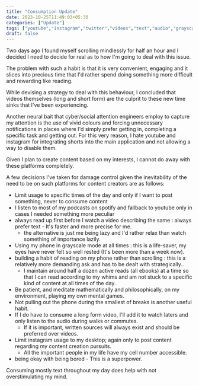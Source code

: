 ```yaml
---
title: "Consumption Update"
date: 2023-10-25T11:49:03+05:30
categories: ["Update"]
tags: ["youtube","instagram","twitter","videos","text","audio","grayscale"]
draft: false
---
```


Two days ago I found myself scrolling mindlessly for half an hour and
I decided I need to decide for real as to how I'm going to deal with
this issue.  

The problem with such a habit is that it is very convenient, engaging
and it slices into precious time that I'd rather spend doing something
more difficult and rewarding like reading.  

While devising a strategy to deal with this behaviour, I concluded
that videos themselves (long and short form) are the culprit to these
new time sinks that I've been experiencing.  

Another neural bait that cyber/social attention engineers employ to
capture my attention is the use of vivid colours and forcing
unnecessary notifications in places where I'd simply prefer getting
in, completing a specific task and getting out. For this very reason, I hate youtube and instagram for integrating shorts into the main application and not
allowing a way to disable them.  

Given I plan to create content based on my interests, I cannot do away
with these platforms completely.  

A few decisions I've taken for damage control given the inevitability
of the need to be on such platforms for content creators are as
follows:
 - Limit usage to specific times of the day and only if I want to post
   something, never to consume content 
 - I listen to most of my podcasts on spotify and fallback to youtube
   only in cases I needed something more peculiar  
 - always read up first before I watch a video describing the same :
   always prefer text - It's faster and more precise for me.  
   - the alternative is just me being lazy and I'd rather relax than 
     watch something of importance lazily. 
 - Using my phone in grayscale mode at all times : this is a 
   life-saver, my eyes have never felt so well rested (It's been more 
   than a week now). 
 - building a habit of reading on my phone rather than scrolling :
   this is a relatively more demanding ask and has to be dealt with 
   strategically.. 
   - I maintain around half a dozen active reads (all ebooks) at a 
     time so that I can read according to my whims and am not stuck to 
     a specific kind of content at all times of the day. 
 - Be patient, and meditate mathematically and philosophically, 
   on my environment, playing my own mental games.  
 - Not pulling out the phone during the smallest of breaks is another 
   useful habit.  
 - If I do have to consume a long form video, I'll add it to watch 
   laters and only listen to the audio during walks or commutes. 
   - If it is important, written sources will always exist and should 
     be preferred over videos. 
 - Limit instagram usage to my desktop; again only to post content 
   regarding my content creation pursuits.  
   - All the important people in my life have my cell number
     accessible. 
 - being okay with being bored - This is a superpower.
 
Consuming mostly text throughout my day does help with not
overstimulating my mind. 
